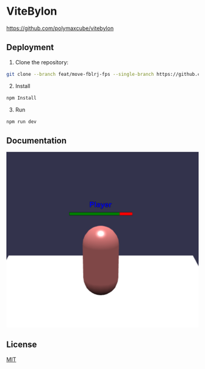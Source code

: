
# ViteBylon

https://github.com/polymaxcube/vitebylon


## Deployment

1. Clone the repository:
```sh
git clone --branch feat/move-fblrj-fps --single-branch https://github.com/polymaxcube/vitebylon.git
```
   
2. Install
```sh
npm Install
```

3. Run
```sh
npm run dev
```
## Documentation

![Healthbar](./healthbar.png)


## License

[MIT](https://choosealicense.com/licenses/mit/)

